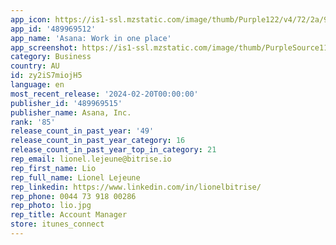 ```yaml
---
app_icon: https://is1-ssl.mzstatic.com/image/thumb/Purple122/v4/72/2a/90/722a90f7-dd35-0988-d21b-5d3347fd545e/AppIcon-0-0-1x_U007emarketing-0-10-0-sRGB-85-220.png/1024x1024bb.png
app_id: '489969512'
app_name: 'Asana: Work in one place'
app_screenshot: https://is1-ssl.mzstatic.com/image/thumb/PurpleSource116/v4/9b/4d/a8/9b4da834-d207-1615-1320-5de632da22d1/1e9fed2f-8ad2-41fa-901e-6175bdd77390_1.jpg/1242x2688bb.png
category: Business
country: AU
id: zy2iS7miojH5
language: en
most_recent_release: '2024-02-20T00:00:00'
publisher_id: '489969515'
publisher_name: Asana, Inc.
rank: '85'
release_count_in_past_year: '49'
release_count_in_past_year_category: 16
release_count_in_past_year_top_in_category: 21
rep_email: lionel.lejeune@bitrise.io
rep_first_name: Lio
rep_full_name: Lionel Lejeune
rep_linkedin: https://www.linkedin.com/in/lionelbitrise/
rep_phone: 0044 73 918 00286
rep_photo: lio.jpg
rep_title: Account Manager
store: itunes_connect
---
```

